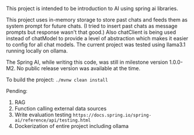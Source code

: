 This project is intended to be introduction to AI using spring ai libraries.

This project uses in-memory storage to store past chats and feeds them as system prompt for future chats. (I tried to insert past chats as message prompts but response wasn't that good.)
Also chatClient is being used instead of chatModel to provide a level of abstraction which makes it easier to config for all chat models.
The current project was tested using llama3.1 running locally on ollama.

The Spring AI, while writing this code, was still in milestone version 1.0.0-M2. No public release version was available at the time.

To build the project: `./mvnw clean install`

Pending:  
1. RAG
2. Function calling external data sources
3. Write evaluation testing `https://docs.spring.io/spring-ai/reference/api/testing.html`
4. Dockerization of entire project including ollama